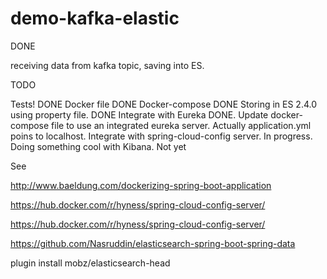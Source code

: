 # demo-kafka-elastic

DONE

receiving data from kafka topic, saving into ES.

TODO

Tests! DONE
Docker file DONE
Docker-compose DONE
Storing in ES 2.4.0 using property file. DONE
Integrate with Eureka DONE.
Update docker-compose file to use an integrated eureka server. Actually application.yml poins to localhost.
Integrate with spring-cloud-config server. In progress.
Doing something cool with Kibana. Not yet

See

http://www.baeldung.com/dockerizing-spring-boot-application

https://hub.docker.com/r/hyness/spring-cloud-config-server/

https://hub.docker.com/r/hyness/spring-cloud-config-server/

https://github.com/Nasruddin/elasticsearch-spring-boot-spring-data


plugin install mobz/elasticsearch-head
